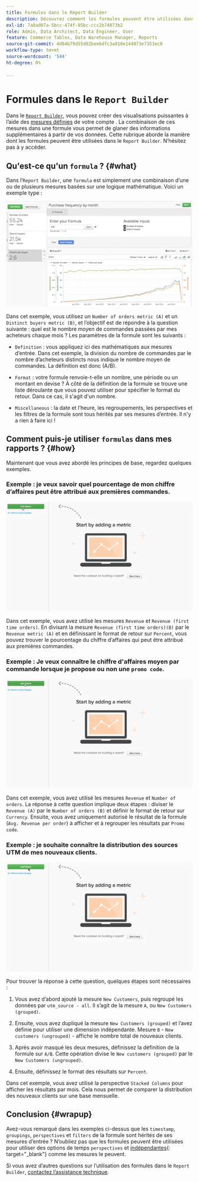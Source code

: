 ```yaml
---
title: Formules dans le Report Builder
description: Découvrez comment les formules peuvent être utilisées dans Report Builder.
exl-id: 7a0ad07a-5bcc-474f-95bc-ccc2b74073b2
role: Admin, Data Architect, Data Engineer, User
feature: Commerce Tables, Data Warehouse Manager, Reports
source-git-commit: 4d04b79d55d02bee6dfc3a810e144073e7353ec0
workflow-type: tm+mt
source-wordcount: '544'
ht-degree: 0%

---
```


# Formules dans le `Report Builder`

Dans le [`Report Builder`](../../tutorials/using-visual-report-builder.md), vous pouvez créer des visualisations puissantes à l’aide des [mesures définies](../../data-user/reports/ess-manage-data-metrics.md) de votre compte . La combinaison de ces mesures dans une formule vous permet de glaner des informations supplémentaires à partir de vos données. Cette rubrique aborde la manière dont les formules peuvent être utilisées dans le `Report Builder`. N’hésitez pas à y accéder.

## Qu&#39;est-ce qu&#39;un `formula` ? {#what}

Dans l’`Report Builder`, une `formula` est simplement une combinaison d’une ou de plusieurs mesures basées sur une logique mathématique. Voici un exemple type :

![Exemple de formule montrant le calcul dans Report Builder](../../assets/formula-example.png)

Dans cet exemple, vous utilisez un `Number of orders metric (A)` et un `Distinct buyers metric (B)`, et l’objectif est de répondre à la question suivante : quel est le nombre moyen de commandes passées par mes acheteurs chaque mois ? Les paramètres de la formule sont les suivants :

* `Definition` : vous appliquez ici des mathématiques aux mesures d’entrée. Dans cet exemple, la division du nombre de commandes par le nombre d’acheteurs distincts nous indique le nombre moyen de commandes. La définition est donc (A/B).

* `Format` : votre formule renvoie-t-elle un nombre, une période ou un montant en devise ? À côté de la définition de la formule se trouve une liste déroulante que vous pouvez utiliser pour spécifier le format du retour. Dans ce cas, il s&#39;agit d&#39;un nombre.

* `Miscellaneous` : la date et l’heure, les regroupements, les perspectives et les filtres de la formule sont tous hérités par ses mesures d’entrée. Il n&#39;y a rien à faire ici !

## Comment puis-je utiliser `formulas` dans mes rapports ? {#how}

Maintenant que vous avez abordé les principes de base, regardez quelques exemples.

### Exemple : je veux savoir quel pourcentage de mon chiffre d’affaires peut être attribué aux premières commandes.

![Utilisation de formules pour trouver le pourcentage de revenus attribué aux premières commandes](../../assets/first_time_orders.gif)

Dans cet exemple, vous avez utilisé les mesures `Revenue` et `Revenue (first time orders)`. En divisant la mesure `Revenue (first time orders)(B)` par le `Revenue metric (A)` et en définissant le format de retour sur `Percent`, vous pouvez trouver le pourcentage du chiffre d’affaires qui peut être attribué aux premières commandes.

### Exemple : Je veux connaître le chiffre d&#39;affaires moyen par commande lorsque je propose ou non une `promo code`.

![Utilisation de formules pour trouver le chiffre d&#39;affaires moyen par commande avec et sans codes promotion](../../assets/promo_code.gif)

Dans cet exemple, vous avez utilisé les mesures `Revenue` et `Number of orders`. La réponse à cette question implique deux étapes : diviser le `Revenue (A)` par le `Number of orders (B)` et définir le format de retour sur `Currency`. Ensuite, vous avez uniquement autorisé le résultat de la formule (`Avg. Revenue per order`) à afficher et à regrouper les résultats par `Promo code`.

### Exemple : je souhaite connaître la distribution des sources UTM de mes nouveaux clients.

![Utilisation de formules pour trouver la distribution des sources UTM des nouveaux clients](../../assets/distro.gif)

Pour trouver la réponse à cette question, quelques étapes sont nécessaires :

1. Vous avez d’abord ajouté la mesure `New Customers`, puis regroupé les données par `utm_source - all`. Il s’agit de la mesure `A`, ou `New Customers (grouped)`.

1. Ensuite, vous avez dupliqué la mesure `New Customers (grouped)` et l’avez définie pour utiliser une dimension indépendante. Mesure `B` - `New customers (ungrouped)` - affiche le nombre total de nouveaux clients.

1. Après avoir masqué les deux mesures, définissez la définition de la formule sur `A/B`. Cette opération divise le `New customers (grouped)` par le `New Customers (ungrouped)`.

1. Ensuite, définissez le format des résultats sur `Percent`.

Dans cet exemple, vous avez utilisé la perspective `Stacked Columns` pour afficher les résultats par mois. Cela nous permet de comparer la distribution des nouveaux clients sur une base mensuelle.

## Conclusion {#wrapup}

Avez-vous remarqué dans les exemples ci-dessus que les `timestamp`, `groupings`, `perspectives` et `filters` de la formule sont hérités de ses mesures d’entrée ? N’oubliez pas que les formules peuvent être utilisées pour utiliser des options de temps `perspectives` et [&#x200B; indépendantes](../../tutorials/time-options-visual-rpt-bldr.md){: target="_blank"} comme les mesures le peuvent.

Si vous avez d’autres questions sur l’utilisation des formules dans le `Report Builder`, [contactez l’assistance technique](https://experienceleague.adobe.com/docs/commerce-knowledge-base/kb/troubleshooting/miscellaneous/mbi-service-policies.html?lang=fr).
